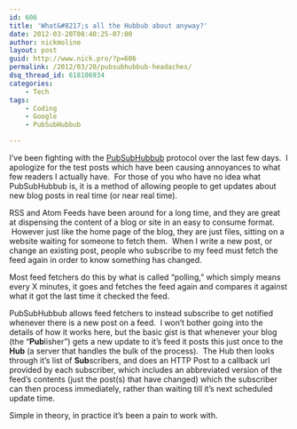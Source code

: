 ```yaml
---
id: 606
title: 'What&#8217;s all the Hubbub about anyway?'
date: 2012-03-20T08:40:25-07:00
author: nickmoline
layout: post
guid: http://www.nick.pro/?p=606
permalink: /2012/03/20/pubsubhubbub-headaches/
dsq_thread_id: 618106934
categories:
    - Tech
tags:
    - Coding
    - Google
    - PubSubHubbub

---
```

I&#8217;ve been fighting with the [PubSubHubbub](http://code.google.com/p/pubsubhubbub/) protocol over the last few days.  I apologize for the test posts which have been causing annoyances to what few readers I actually have.  For those of you who have no idea what PubSubHubbub is, it is a method of allowing people to get updates about new blog posts in real time (or near real time).

<!--more-->

<amp-img src="{{ site.baseurl }}/wp-content/uploads/sites/4/2012/03/pubsubhubbub.png" width="450" height="211" layout="intrinsic" alt="PubSubHubbub Logo" title="PubSubHubbub" lightbox></amp-img>

RSS and Atom Feeds have been around for a long time, and they are great at dispensing the content of a blog or site in an easy to consume format.  However just like the home page of the blog, they are just files, sitting on a website waiting for someone to fetch them.  When I write a new post, or change an existing post, people who subscribe to my feed must fetch the feed again in order to know something has changed.

Most feed fetchers do this by what is called &#8220;polling,&#8221; which simply means every X minutes, it goes and fetches the feed again and compares it against what it got the last time it checked the feed.

PubSubHubbub allows feed fetchers to instead subscribe to get notified whenever there is a new post on a feed.  I won&#8217;t bother going into the details of how it works here, but the basic gist is that whenever your blog (the &#8220;**Pub**lisher&#8221;) gets a new update to it&#8217;s feed it posts this just once to the **Hub** (a server that handles the bulk of the process).  The Hub then looks through it&#8217;s list of **Sub**scribers, and does an HTTP Post to a callback url provided by each subscriber, which includes an abbreviated version of the feed&#8217;s contents (just the post(s) that have changed) which the subscriber can then process immediately, rather than waiting till it&#8217;s next scheduled update time.

Simple in theory, in practice it&#8217;s been a pain to work with.